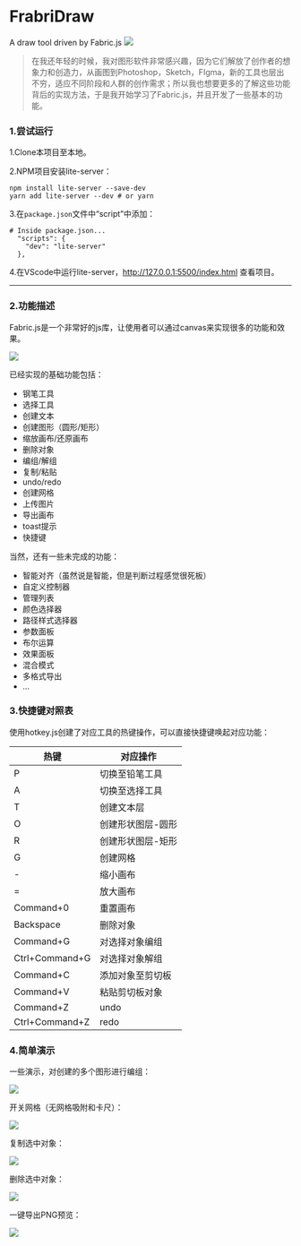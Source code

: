 # FrabriDraw
A draw tool driven by Fabric.js
![](https://miro.medium.com/max/1400/1*rN56ulxIyqG72mX5xt_oqQ.png)

> 在我还年轻的时候，我对图形软件非常感兴趣，因为它们解放了创作者的想象力和创造力，从画图到Photoshop，Sketch，FIgma，新的工具也层出不穷，适应不同阶段和人群的创作需求；所以我也想要更多的了解这些功能背后的实现方法，于是我开始学习了Fabric.js，并且开发了一些基本的功能。

### 1.尝试运行

1.Clone本项目至本地。

2.NPM项目安装lite-server：

```
npm install lite-server --save-dev
yarn add lite-server --dev # or yarn 
```

3.在`package.json`文件中“script”中添加：

```
# Inside package.json...
  "scripts": {
    "dev": "lite-server"
  },
```

4.在VScode中运行lite-server，http://127.0.0.1:5500/index.html 查看项目。



---

### 2.功能描述

Fabric.js是一个非常好的js库，让使用者可以通过canvas来实现很多的功能和效果。

![](https://miro.medium.com/max/1200/1*0H375Y6JW6j7tr8WDSTK6w.png)

已经实现的基础功能包括：

* 钢笔工具
* 选择工具
* 创建文本
* 创建图形（圆形/矩形）
* 缩放画布/还原画布
* 删除对象
* 编组/解组
* 复制/粘贴
* undo/redo
* 创建网格
* 上传图片
* 导出画布
* toast提示
* 快捷键

当然，还有一些未完成的功能：

* 智能对齐（虽然说是智能，但是判断过程感觉很死板）
* 自定义控制器
* 管理列表
* 颜色选择器
* 路径样式选择器
* 参数面板
* 布尔运算
* 效果面板
* 混合模式
* 多格式导出
* ...

### 3.快捷键对照表

使用hotkey.js创建了对应工具的热键操作，可以直接快捷键唤起对应功能：

| 热键           | 对应操作          |
| -------------- | ----------------- |
| P              | 切换至铅笔工具    |
| A              | 切换至选择工具    |
| T              | 创建文本层        |
| O              | 创建形状图层-圆形 |
| R              | 创建形状图层-矩形 |
| G              | 创建网格          |
| -              | 缩小画布          |
| =              | 放大画布          |
| Command+0      | 重置画布          |
| Backspace      | 删除对象          |
| Command+G      | 对选择对象编组    |
| Ctrl+Command+G | 对选择对象解组    |
| Command+C      | 添加对象至剪切板  |
| Command+V      | 粘贴剪切板对象    |
| Command+Z      | undo              |
| Ctrl+Command+Z | redo              |

### 4.简单演示

一些演示，对创建的多个图形进行编组：

![](https://cdn-images-1.medium.com/max/600/1*fE3JgIOhkEEcxKVUXq7o3g.gif)

开关网格（无网格吸附和卡尺）：

![](https://cdn-images-1.medium.com/max/600/1*8p0Fmbxlm2mCjUupHs99lA.gif)

复制选中对象：

![](https://cdn-images-1.medium.com/max/600/1*_jgliSZp4yHIpoG5iJxiXA.gif)

删除选中对象：

![](https://cdn-images-1.medium.com/max/600/1*SKTzlf7Xkf8eQ0puui18Qg.gif)

一键导出PNG预览：

![](https://cdn-images-1.medium.com/max/1000/1*su7EWsD9tZ4GkmsTAKiHpw.png)

